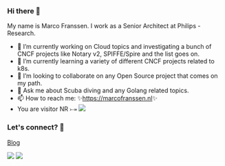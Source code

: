 ### Hi there 👋

My name is Marco Franssen. I work as a Senior Architect at Philips - Research.

- 🔭 I’m currently working on Cloud topics and investigating a bunch of CNCF projects like Notary v2, SPIFFE/Spire and the list goes on.
- 🌱 I’m currently learning a variety of different CNCF projects related to k8s.
- 👯 I’m looking to collaborate on any Open Source project that comes on my path. 
- 💬 Ask me about Scuba diving and any Golang related topics.
- 📫 How to reach me: ✨<https://marcofranssen.nl>✨
- You are visitor NR ⤐  ![](http://estruyf-github.azurewebsites.net/api/VisitorHit?user=marcofranssen&repo=marcofranssen&countColorcountColor)
<!--
- 🤔 I’m looking for help with ...
- 😄 Pronouns: ...
- ⚡ Fun fact: ...
-->

### Let's connect? 🤝

[Blog](https://marcofranssen.nl)

[![](https://img.shields.io/badge/-LinkedIn-0077B5?style=flat&logo=Linkedin&logoColor=white)](https://www.linkedin.com/in/marcofranssen)
[![](https://img.shields.io/badge/-Twitter-%231DA1F2?style=flat&logo=twitter&logoColor=white)](https://twitter.com/marcofranssen)
